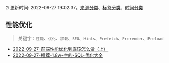 :alarm_clock: 更新时间: 2022-09-27 19:02:37。[来源分类](../README.md)、[标签分类](../TAGS.md)、[时间分类](../TIMELINE.md)

## 性能优化


> 关键字：`性能`、`优化`、`加载`、`SEO`、`Hints`、`Prefetch`、`Prerender`、`Preload`



- [2022-09-27-前端性能优化到底该怎么做（上）](https://toutiao.io/k/6ej9er2) 
- [2022-09-27-推荐-1.8w-字的-SQL-优化大全](https://toutiao.io/k/tz7p6nl) 